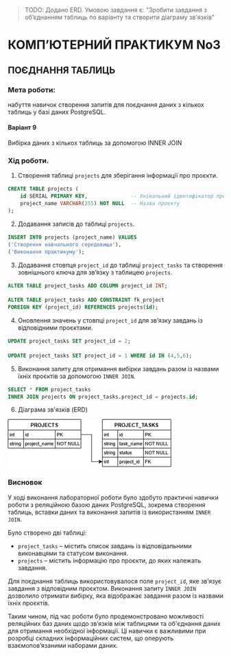 > TODO: Додано ERD. Умовою завдання є:
    "Зробити завдання з об’єднанням таблиць по варіанту та
    створити діаграму зв'язків"

# КОМП’ЮТЕРНИЙ ПРАКТИКУМ No3

## ПОЄДНАННЯ ТАБЛИЦЬ

### Мета роботи: 
набуття навичок створення запитів для поєднання
даних з кількох таблиць у базі даних PostgreSQL.

#### Варіант 9

Вибірка даних з кількох таблиць за допомогою INNER JOIN

### Хід роботи.

1. Створення таблиці `projects` для зберігання інформації про проєкти.
``` sql
CREATE TABLE projects (
    id SERIAL PRIMARY KEY,              -- Унікальний ідентифікатор проєкту
    project_name VARCHAR(255) NOT NULL  -- Назва проєкту
);
```

2. Додавання записів до таблиці `projects`.
``` sql
INSERT INTO projects (project_name) VALUES
('Створення навчального середовища'),
('Виконання практикуму');
```

3. Додавання стовпця `project_id` до таблиці `project_tasks` та створення зовнішнього ключа для зв’язку з таблицею `projects`.
```sql
ALTER TABLE project_tasks ADD COLUMN project_id INT;

ALTER TABLE project_tasks ADD CONSTRAINT fk_project 
FOREIGN KEY (project_id) REFERENCES projects(id); 
```

4. Оновлення значень у стовпці `project_id` для зв’язку завдань із відповідними проєктами.
```sql
UPDATE project_tasks SET project_id = 2;

UPDATE project_tasks SET project_id = 1 WHERE id IN (4,5,6);
```

5. Виконання запиту для отримання вибірки завдань разом із назвами їхніх проєктів за допомогою `INNER JOIN`.
```sql
SELECT * FROM project_tasks
INNER JOIN projects ON project_tasks.project_id = projects.id;
```

6. Діаграма зв'язків (ERD)

![alt text](img/3.drawio.png)


### **Висновок**  

У ході виконання лабораторної роботи було здобуто практичні навички роботи з реляційною базою даних PostgreSQL, зокрема створення таблиць, вставки даних та виконання запитів із використанням `INNER JOIN`.  

Було створено дві таблиці:  
- `project_tasks` – містить список завдань із відповідальними виконавцями та статусом виконання.  
- `projects` – містить інформацію про проєкти, до яких належать завдання.  

Для поєднання таблиць використовувалося поле `project_id`, яке зв’язує завдання з відповідним проєктом. Виконання запиту `INNER JOIN` дозволило отримати вибірку, яка відображає завдання разом із назвами їхніх проєктів.  

Таким чином, під час роботи було продемонстровано можливості реляційних баз даних щодо зв’язків між таблицями та об'єднання даних для отримання необхідної інформації. Ці навички є важливими при розробці складних інформаційних систем, що оперують взаємопов’язаними наборами даних.